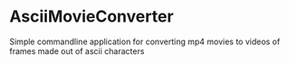 # AsciiMovieConverter
Simple commandline application for converting mp4 movies to videos of frames made out of ascii characters

